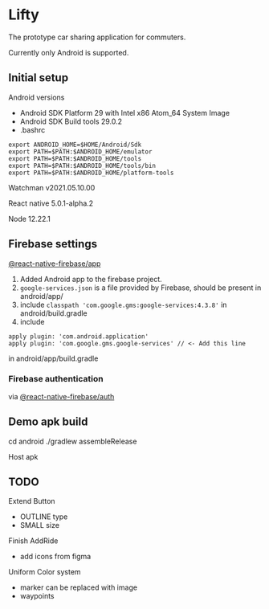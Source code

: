 # Lifty 

The prototype car sharing application for commuters.

Currently only Android is supported.
## Initial setup
Android versions
- Android SDK Platform 29 with Intel x86 Atom_64 System Image
- Android SDK Build tools 29.0.2
- .bashrc
```
export ANDROID_HOME=$HOME/Android/Sdk
export PATH=$PATH:$ANDROID_HOME/emulator
export PATH=$PATH:$ANDROID_HOME/tools
export PATH=$PATH:$ANDROID_HOME/tools/bin
export PATH=$PATH:$ANDROID_HOME/platform-tools
```

Watchman v2021.05.10.00

React native 5.0.1-alpha.2

Node 12.22.1

## Firebase settings

[@react-native-firebase/app](https://rnfirebase.io/)

1. Added Android app to the firebase project.
2. `google-services.json` is a file provided by Firebase, should be present in android/app/
3. include `classpath 'com.google.gms:google-services:4.3.8'` in android/build.gradle
4. include
```
apply plugin: 'com.android.application'
apply plugin: 'com.google.gms.google-services' // <- Add this line
```
in android/app/build.gradle

### Firebase authentication

via [@react-native-firebase/auth](https://rnfirebase.io/auth/usage)

## Demo apk build

cd android
./gradlew assembleRelease

Host apk

## TODO 

Extend Button
- OUTLINE type
- SMALL size

Finish AddRide

- add icons from figma

Uniform Color system

- marker can be replaced with image
- waypoints